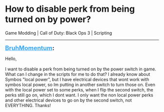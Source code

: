 # How to disable perk from being turned on by power?
Game Modding | Call of Duty: Black Ops 3 | Scripting

---
<strong style="font-size: 1.4em;"><span style="text-decoration: underline;text-decoration-color: #34a7f9;"><span style="color:#34a7f9;">BruhMomentum</span></span>:</strong>

<p>Hello,<br /><br />I want to disable a perk from being turned on by the power switch in game. What can I change in the scripts for me to do that? I already know about Symbos &quot;local power&quot;, but I have electrical devices that wont work with symbos local power, so Im putting in another switch to turn those on. Even with the local power set to some perks, when I flip the second switch, the perks still go on, which I dont want. I only want the non local power perks and other electrical devices to go on by the second switch, not EVERYTHING. Thanks!</p>

